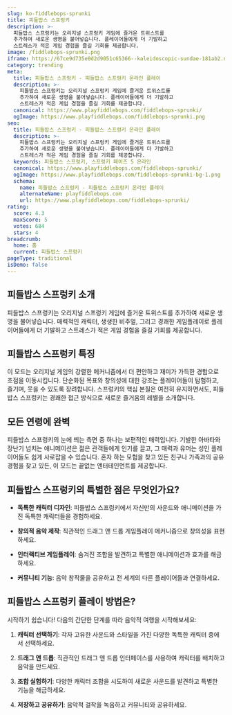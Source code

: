 ```yaml
---
slug: ko-fiddlebops-sprunki
title: 피들밥스 스프렁키
description: >-
  피들밥스 스프렁키는 오리지널 스프렁키 게임에 즐거운 트위스트를 
  추가하여 새로운 생명을 불어넣습니다. 플레이어들에게 더 기발하고 
  스트레스가 적은 게임 경험을 즐길 기회를 제공합니다.
image: /fiddlebops-sprunki.png
iframe: https://67ce9d735e0d2d9051c65366--kaleidoscopic-sundae-181ab2.netlify.app/
category: trending
meta:
  title: 피들밥스 스프렁키 - 피들밥스 스프렁키 온라인 플레이
  description: >-
    피들밥스 스프렁키는 오리지널 스프렁키 게임에 즐거운 트위스트를 
    추가하여 새로운 생명을 불어넣습니다. 플레이어들에게 더 기발하고 
    스트레스가 적은 게임 경험을 즐길 기회를 제공합니다.
  canonical: https://www.playfiddlebops.com/fiddlebops-sprunki/
  ogImage: https://www.playfiddlebops.com/fiddlebops-sprunki.png
seo:
  title: 피들밥스 스프렁키 - 피들밥스 스프렁키 온라인 플레이
  description: >-
    피들밥스 스프렁키는 오리지널 스프렁키 게임에 즐거운 트위스트를 
    추가하여 새로운 생명을 불어넣습니다. 플레이어들에게 더 기발하고 
    스트레스가 적은 게임 경험을 즐길 기회를 제공합니다.
  keywords: 피들밥스 스프렁키, 스프렁키 페이즈 5 온라인
  canonical: https://www.playfiddlebops.com/fiddlebops-sprunki/
  ogImage: https://www.playfiddlebops.com/fiddlebops-sprunki-bg-1.png
  schema:
    name: 피들밥스 스프렁키 - 피들밥스 스프렁키 온라인 플레이
    alternateName: playfiddlebops.com
    url: https://www.playfiddlebops.com/fiddlebops-sprunki/
rating:
  score: 4.3
  maxScore: 5
  votes: 684
  stars: 4
breadcrumb:
  home: 홈
  current: 피들밥스 스프렁키
pageType: traditional
isDemo: false
---
```


## 피들밥스 스프렁키 소개

피들밥스 스프렁키는 오리지널 스프렁키 게임에 즐거운 트위스트를 추가하여 새로운 생명을 불어넣습니다. 매력적인 캐릭터, 생생한 비주얼, 그리고 경쾌한 게임플레이로 플레이어들에게 더 기발하고 스트레스가 적은 게임 경험을 즐길 기회를 제공합니다.

## 피들밥스 스프렁키 특징

이 모드는 오리지널 게임의 강렬한 메커니즘에서 더 편안하고 재미가 가득한 경험으로 초점을 이동시킵니다. 단순화된 목표와 창의성에 대한 강조는 플레이어들이 탐험하고, 즐기며, 웃을 수 있도록 장려합니다. 스프렁키의 핵심 본질은 여전히 유지하면서도, 피들밥스 스프렁키는 경쾌한 접근 방식으로 새로운 즐거움의 레벨을 소개합니다.

## 모든 연령에 완벽

피들밥스 스프렁키의 눈에 띄는 측면 중 하나는 보편적인 매력입니다. 기발한 아바타와 장난기 넘치는 애니메이션은 젊은 관객들에게 인기를 끌고, 그 매력과 유머는 성인 플레이어들도 쉽게 사로잡을 수 있습니다. 혼자 하는 모험을 찾고 있든 친구나 가족과의 공유 경험을 찾고 있든, 이 모드는 끝없는 엔터테인먼트를 제공합니다.

## 피들밥스 스프렁키의 특별한 점은 무엇인가요?

- **독특한 캐릭터 디자인**: 피들밥스 스프렁키에서 자신만의 사운드와 애니메이션을 가진 독특한 캐릭터들을 경험하세요.

- **창의적 음악 제작**: 직관적인 드래그 앤 드롭 게임플레이 메커니즘으로 창의성을 표현하세요.

- **인터랙티브 게임플레이**: 숨겨진 조합을 발견하고 특별한 애니메이션과 효과를 해금하세요.

- **커뮤니티 기능**: 음악 창작물을 공유하고 전 세계의 다른 플레이어들과 연결하세요.

## 피들밥스 스프렁키 플레이 방법은?

시작하기 쉽습니다! 다음의 간단한 단계를 따라 음악적 여행을 시작해보세요:

1. **캐릭터 선택하기**: 각자 고유한 사운드와 스타일을 가진 다양한 독특한 캐릭터 중에서 선택하세요.

2. **드래그 앤 드롭**: 직관적인 드래그 앤 드롭 인터페이스를 사용하여 캐릭터를 배치하고 음악을 만드세요.

3. **조합 실험하기**: 다양한 캐릭터 조합을 시도하여 새로운 사운드를 발견하고 특별한 기능을 해금하세요.

4. **저장하고 공유하기**: 음악적 걸작을 녹음하고 커뮤니티와 공유하세요.